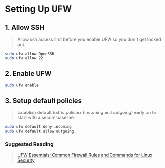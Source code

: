 # Setting Up UFW

## 1. Allow SSH

> Allow ssh access first before you enable UFW so you don't get locked out.

```bash
sudo ufw allow OpenSSH
sudo ufw allow 22
```

## 2. Enable UFW

```bash
sudo ufw enable
```

## 3. Setup default policies

> Establish default traffic policies (incoming and outgoing) early on to start with a secure baseline.

```bash
sudo ufw default deny incoming
sudo ufw default allow outgoing
```

### Suggested Reading

> [UFW Essentials: Common Firewall Rules and Commands for Linux Security](https://www.digitalocean.com/community/tutorials/ufw-essentials-common-firewall-rules-and-commands)
